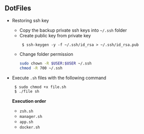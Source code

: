 ## DotFiles

* Restoring ssh key
   * Copy the backup private ssh keys into `~/.ssh` folder
   * Create public key from private key
      ```
       $ ssh-keygen -y -f ~/.ssh/id_rsa > ~/.ssh/id_rsa.pub
      ```
   * Change folder permission
        ```bash
        sudo chown -R $USER:$USER ~/.ssh
        chmod -R 700 ~/.ssh
        ```

* Execute `.sh` files with the following command
    ```bash
     $ sudo chmod +x file.sh
     $ ./file sh
    ```

    **Execution order**
    * `zsh.sh`
    * `manager.sh`
    * `app.sh`
    * `docker.sh`
